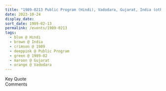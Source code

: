 ```yaml
---
title: "1989-0213 Public Program (Hindi), Vadodara, Gujarat, India (other date 0100)"
date: 2023-10-24
display_date: 
sort_date: 1989-02-13
permalink: /events/1989-0213
tags:
  - blue @ Hindi
  - brown @ India
  - crimson @ 1989
  - deeppink @ Public Program
  - green @ 1989-02
  - maroon @ Gujarat
  - orange @ Vadodara
---
```


<wave-list>
  <list-title color="green" width="75">Key Quote</list-title>
  <list-item color="BlanchedAlmond"  width="200"></list-item>
  <list-item color="Lavender"></list-item>
  <list-item color="BlanchedAlmond"></list-item>
</wave-list>

<br>

<wave-list>
  <list-title color="green" width="75">Comments</list-title>
  <list-item color="BlanchedAlmond"  width="200"></list-item>
  <list-item color="Lavender"></list-item>
  <list-item color="BlanchedAlmond"></list-item>
</wave-list>